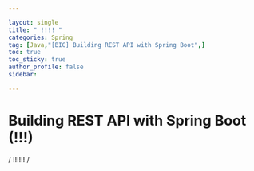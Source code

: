 ```yaml
---

layout: single
title: " !!!! "
categories: Spring
tag: [Java,"[BIG] Building REST API with Spring Boot",]
toc: true
toc_sticky: true
author_profile: false
sidebar:

---
```

# Building REST API with Spring Boot (!!!)

/ !!!!!! /